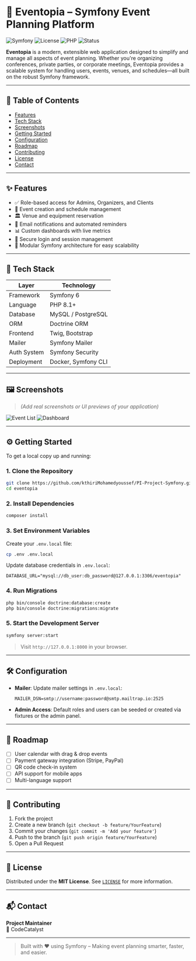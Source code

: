 # 🎉 Eventopia – Symfony Event Planning Platform

![Symfony](https://img.shields.io/badge/Symfony-6.x-blue.svg)
![License](https://img.shields.io/github/license/your-username/eventopia)
![PHP](https://img.shields.io/badge/PHP-8.1%2B-blue)
![Status](https://img.shields.io/badge/status-in%20development-orange)

**Eventopia** is a modern, extensible web application designed to simplify and manage all aspects of event planning. Whether you're organizing conferences, private parties, or corporate meetings, Eventopia provides a scalable system for handling users, events, venues, and schedules—all built on the robust Symfony framework.

---

## 📌 Table of Contents

- [Features](#-features)
- [Tech Stack](#-tech-stack)
- [Screenshots](#-screenshots)
- [Getting Started](#-getting-started)
- [Configuration](#-configuration)
- [Roadmap](#-roadmap)
- [Contributing](#-contributing)
- [License](#-license)
- [Contact](#-contact)

---

## ✨ Features

- ✅ Role-based access for Admins, Organizers, and Clients
- 📅 Event creation and schedule management
- 🏛 Venue and equipment reservation
- 🔔 Email notifications and automated reminders
- 📊 Custom dashboards with live metrics
- 🔐 Secure login and session management
- 📁 Modular Symfony architecture for easy scalability

---

## 🧰 Tech Stack

| Layer        | Technology             |
|--------------|------------------------|
| Framework    | Symfony 6              |
| Language     | PHP 8.1+               |
| Database     | MySQL / PostgreSQL     |
| ORM          | Doctrine ORM           |
| Frontend     | Twig, Bootstrap        |
| Mailer       | Symfony Mailer         |
| Auth System  | Symfony Security       |
| Deployment   | Docker, Symfony CLI    |

---

## 🖼 Screenshots

> *(Add real screenshots or UI previews of your application)*

![Event List](docs/screenshots/event-list.png)
![Dashboard](docs/screenshots/admin-dashboard.png)

---

## ⚙️ Getting Started

To get a local copy up and running:

### 1. Clone the Repository

```bash
git clone https://github.com/kthiriMohamedyoussef/PI-Project-Symfony.git
cd eventopia
```

### 2. Install Dependencies

```bash
composer install
```

### 3. Set Environment Variables

Create your `.env.local` file:

```bash
cp .env .env.local
```

Update database credentials in `.env.local`:

```dotenv
DATABASE_URL="mysql://db_user:db_password@127.0.0.1:3306/eventopia"
```

### 4. Run Migrations

```bash
php bin/console doctrine:database:create
php bin/console doctrine:migrations:migrate
```

### 5. Start the Development Server

```bash
symfony server:start
```

> Visit `http://127.0.0.1:8000` in your browser.

---

## 🛠 Configuration

- **Mailer**: Update mailer settings in `.env.local`:
  ```dotenv
  MAILER_DSN=smtp://username:password@smtp.mailtrap.io:2525
  ```
- **Admin Access**: Default roles and users can be seeded or created via fixtures or the admin panel.

---

## 🚧 Roadmap

- [ ] User calendar with drag & drop events
- [ ] Payment gateway integration (Stripe, PayPal)
- [ ] QR code check-in system
- [ ] API support for mobile apps
- [ ] Multi-language support

---

## 🤝 Contributing

1. Fork the project
2. Create a new branch (`git checkout -b feature/YourFeature`)
3. Commit your changes (`git commit -m 'Add your feature'`)
4. Push to the branch (`git push origin feature/YourFeature`)
5. Open a Pull Request

---

## 📄 License

Distributed under the **MIT License**. See [`LICENSE`](LICENSE) for more information.

---

## 📬 Contact

**Project Maintainer**  
👤 CodeCatalyst 


---

> Built with ❤️ using Symfony – Making event planning smarter, faster, and easier.
